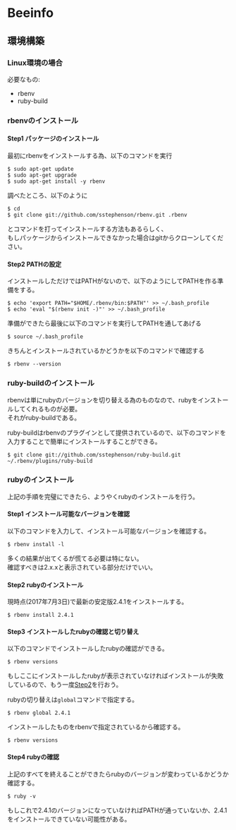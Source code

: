 # Beeinfo

## 環境構築

### Linux環境の場合
必要なもの:  
* rbenv  
* ruby-build  

### rbenvのインストール
#### Step1 パッケージのインストール
最初にrbenvをインストールする為、以下のコマンドを実行  

    $ sudo apt-get update  
    $ sudo apt-get upgrade  
    $ sudo apt-get install -y rbenv  


調べたところ、以下のように  

    $ cd  
    $ git clone git://github.com/sstephenson/rbenv.git .rbenv  

とコマンドを打ってインストールする方法もあるらしく、  
もしパッケージからインストールできなかった場合はgitからクローンしてください。  

#### Step2 PATHの設定
インストールしただけではPATHがないので、以下のようにしてPATHを作る準備をする。  

    $ echo 'export PATH="$HOME/.rbenv/bin:$PATH"' >> ~/.bash_profile  
    $ echo 'eval "$(rbenv init -)"' >> ~/.bash_profile  

準備ができたら最後に以下のコマンドを実行してPATHを通してあげる  

    $ source ~/.bash_profile

きちんとインストールされているかどうかを以下のコマンドで確認する  

    $ rbenv --version


### ruby-buildのインストール
rbenvは単にrubyのバージョンを切り替える為のものなので、rubyをインストールしてくれるものが必要。  
それがruby-buildである。  

ruby-buildはrbenvのプラグインとして提供されているので、以下のコマンドを入力することで簡単にインストールすることができる。  

    $ git clone git://github.com/sstephenson/ruby-build.git ~/.rbenv/plugins/ruby-build  

### rubyのインストール
上記の手順を完璧にできたら、ようやくrubyのインストールを行う。  

#### Step1 インストール可能なバージョンを確認
以下のコマンドを入力して、インストール可能なバージョンを確認する。  

    $ rbenv install -l

多くの結果が出てくるが慌てる必要は特にない。  
確認すべきは2.x.xと表示されている部分だけでいい。  

#### Step2 rubyのインストール
現時点(2017年7月3日)で最新の安定版2.4.1をインストールする。  

    $ rbenv install 2.4.1


#### Step3 インストールしたrubyの確認と切り替え
以下のコマンドでインストールしたrubyの確認ができる。

    $ rbenv versions

もしここにインストールしたrubyが表示されていなければインストールが失敗しているので、もう一度[Step2](#Step2-rubyのインストール)を行おう。  

rubyの切り替えは`global`コマンドで指定する。  

    $ rbenv global 2.4.1

インストールしたものをrbenvで指定されているから確認する。  

    $ rbenv versions

#### Step4 rubyの確認
上記のすべてを終えることができたらrubyのバージョンが変わっているかどうか確認する。  

    $ ruby -v

もしこれで2.4.1のバージョンになっていなければPATHが通っていないか、2.4.1をインストールできていない可能性がある。  
